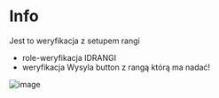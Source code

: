 # Info

Jest to weryfikacja z setupem rangi 

- role-weryfikacja IDRANGI
- weryfikacja Wysyla button z rangą którą ma nadać!

![image](https://user-images.githubusercontent.com/89851069/159121304-77a30778-38e5-4e4a-a83d-5a398918cec7.png)
